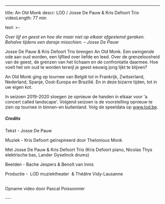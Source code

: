 
---
title: An Old Monk
descr: LOD / Josse De Pauw & Kris Defoort Trio
videoLength: 77 min

text: >-
  <p><em>Over lijf en geest en hoe die maar niet op elkaar afgestemd geraken. Behalve tijdens een dansje misschien. – Josse De Pauw</em></p><p>Josse De Pauw &amp; Kris Defoort Trio brengen An Old Monk. Een swingende ode aan oud worden, een lijflied over liefde en leed. Over de grenzeloosheid van de geest, de grenzen van het lichaam en de confrontatie daarmee. Hoe voelt het om oud te worden terwijl je geest eeuwig jong lijkt te blijven?</p><p>An Old Monk ging op tournee van België tot in Frankrijk, Zwitserland, Nederland, Spanje, Oost-Europa en Brazilië. En in deze bizarre tijden, tot in uw eigen kot.</p><p>In seizoen 2019-2020 sloegen ze opnieuw de handen in elkaar voor 'a concert called landscape'. Volgend seizoen is de voorstelling opnieuw te zien op tournee in binnen-en buitenland. Volg de speeldata op <a href="http://www.lod.be">www.lod.be</a>.</p><h5><strong>Credits</strong></h5><p>Tekst - Josse De Pauw</p><p>Muziek - Kris Defoort geïnspireerd door Thelonious Monk</p><p>Met Josse De Pauw &amp; Kris Defoort Trio (Kris Defoort piano, Nicolas Thys elektrische bas, Lander Gyselinck drums)</p><p>Beelden - Bache Jespers &amp; Benoît van Innis</p><p>Productie - &nbsp;LOD muziektheater &nbsp;&amp; Théâtre Vidy-Lausanne<br><br></p><p>Opname video door Pascal Poissonnier<br></p>
---
